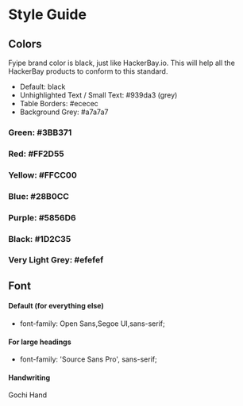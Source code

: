 # Style Guide

## Colors

Fyipe brand color is black, just like HackerBay.io. This will help all the HackerBay products to conform to this standard. 

- Default: black
- Unhighlighted Text / Small Text: #939da3 (grey)
- Table Borders: #ececec
- Background Grey: #a7a7a7


### Green: #3BB371
### Red: #FF2D55
### Yellow: #FFCC00
### Blue: #28B0CC
### Purple: #5856D6
### Black: #1D2C35
### Very Light Grey: #efefef

## Font

#### Default (for everything else)
- font-family: Open Sans,Segoe UI,sans-serif;

#### For large headings
- font-family: 'Source Sans Pro', sans-serif;

#### Handwriting
Gochi Hand
